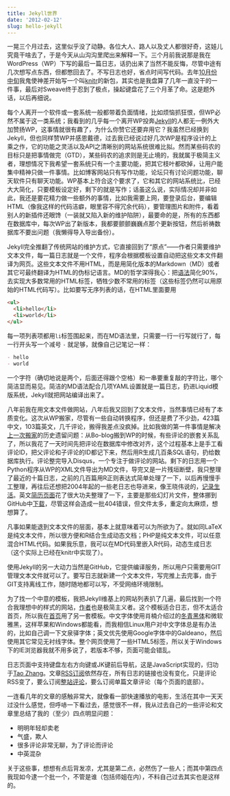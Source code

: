 ```yaml
---
title: Jekyll世界
date: '2012-02-12'
slug: hello-jekyll
---
```


一晃三个月过去，这里似乎没了动静。各位大人、路人以及丈人都很好奇，这娃儿究竟干啥去了，于是今天从山沟沟里爬出来解释一下。三个月前我说那是我在WordPress（WP）下写的最后一篇日志，话扔出来了当然不能反悔，尽管中途有几次想写点东西，但都憋回去了。不写日志也好，省点时间写代码。去年[10月份中旬](https://github.com/yihui/knitr/graphs/impact)我鬼使神差开始写一个叫[knitr](http://yihui.org/knitr/)的新包，其实也是我盘算了几年一直没干的一件事，最后对Sweave终于忍到了极点，操起键盘花了三个月革了命。这是题外话，以后再细说。

每个人离开一个软件或一套系统一般都带着负面情绪，比如烦恼抓狂恨，但WP必然不属于这一类系统；我看到的几乎每一个离开WP投奔[Jekyll](http://github.com/mojombo/jekyll/)的人都无一例外大加赞扬WP，这事情就很有趣了，为什么你赞它还要弃用它？我虽然已经换到Jekyll，但也同样赞WP并感恩戴德，过去我已经说过好几次WP是程序设计的上乘之作，它的功能之灵活以及API之清晰别的网站系统很难比拟。然而某些码农的目标只是把事情做完（GTD），某些码农的追求则是无止境的，我就属于极简主义者，理想情况下我希望一套系统只有一个主要功能，把其它枝叶都砍掉，让用户能集中精神只做一件事情。比如博客网站只有写作功能，论坛只有讨论问题功能，聊天软件只有聊天功能。WP基本上符合这个要求了，它和其它的网站系统比，已经大大简化，只要模板设定好，剩下的就是写作；话虽这么说，实际情况却并非如此，我还是要花精力做一些额外的事情，比如我需要上网，要登录后台，要编辑HTML（像我这样的代码洁癖，眼里容不得冗余代码），要管理图片和附件，看着别人的新插件还眼馋（一装就又陷入新的维护陷阱），最要命的是，所有的东西都在数据库中，每次WP出了新版本，我都要颤颤巍巍点那个更新按钮，然后祈祷数据库不要出问题（我懒得导入导出备份）。

Jekyll完全推翻了传统网站的维护方式，它直接回到了“原点”——作者只需要维护文本文件，每一篇日志就是一个文件，程序会根据模板设置自动把这些文本文件翻译为网页。这些文本文件不用HTML，而是用简化版本的Markdown（MD）或者其它可最终翻译为HTML的伪标记语言。MD的哲学深得我心：把[语法](http://daringfireball.net/projects/markdown/)简化90%，去实现大多数常用的HTML标签，牺牲少数不常用的标签（这些标签仍然可以用原始的HTML代码写）。比如要写无序列表的话，在HTML里面要用

```html
<ul>
  <li>hello</li>
  <li>world</li>
</ul>
```

每一项列表项都用`li`标签围起来，而在MD语法里，只需要一行一行写就行了，每一行开头写一个减号 `-` 就足够，就像自己记笔记一样：

```md
- hello
- world
```

一个字符（确切地说是两个，后面还得跟个空格）和一串要重复敲的字符比，哪个简洁显而易见。简洁的MD语法配合几项YAML设置就是一篇日志，扔进Liquid模版系统，Jekyll就把网站编译出来了。

八年前我在用文本文件做网站，八年后我又回到了文本文件，当然事情已经有了本质变化。这次从WP搬家，尽管有一些自动转换程序，但还是费了不少劲，423篇中文，103篇英文，几千评论，搬得我差点没疯掉。比如我做的第一件事情是解决[上一次搬家](/cn/2009/05/php-301-redirect-from-bo-blog-to-wordpress/)的历史遗留问题：从Bo-blog搬到WP的时候，有些评论的嵌套关系乱了，所以我花了一天时间先把评论在数据库中修改对齐，这个过程基本上是手工看评论ID，把父评论和子评论的ID都记下来，然后用R生成几百条SQL语句，扔给数据库执行。评论整完导入Disqus，一个专注于做评论的网站。剩下的日志用一个Python程序从WP的XML文件导出为MD文件，导完又是一片残垣断壁，我只整理了最近的十篇日志，之前的几百篇用R正则表达式简单处理了一下，以后再慢慢手工整理，再往后还想把2004年起的一些老日志也导进来，像王晓伟说的，[记录生活](http://www.blog496.org/2011-2-11-stand-in-the-cross-road.html)。英文[简历页面](/en/vitae/)花了很大功夫整理了一下，主要是那些幻灯片文件，整体挪到GitHub中[下载](https://github.com/yihui/yihui.github.com/downloads)，尽管这样会造成一批404错误，但文件太多，重定向太麻烦，想想算了。

凡事如果能退到文本文件的层面，基本上就意味着可以为所欲为了。就如同LaTeX是纯文本文件，所以很方便和R结合生成动态文档；PHP是纯文本文件，可以任意混合HTML代码。如果我乐意，我可以在MD代码里嵌入R代码，动态生成日志（这个实际上已经在knitr中实现了）。

使用Jekyll的另一大动力当然是GitHub，它提供编译服务，所以用户只需要用GIT管理文本文件就可以了。要写日志就新建一个文本文件，写完推上去完事，由于GIT支持离线工作，随时随地都可以写，不受网络环境限制。

为了找一个中意的模板，我把Jekyll维基上的网站列表扒了几遍，最后找到一个符合我理想中的样式的网站，[作者](http://lhzhang.com)也是极简主义者。这个模板适合日志，但不太适合首页，所以我在[首页](/)用了另一套模板。中文字体使用肖楠介绍过的[冬青黑体](http://www.road2stat.com/cn/tag/hiragino-sans-gb)和微软雅黑，这样苹果和Windows都能看，而我相信Linux用户对中文字体总是有办法的，比如自己调一下文泉驿字体；英文优先使用Google字体中的Galdeano，然后使用其它常见无衬线字体。整个网页使用了一些HTML5标签，所以关于Windows下的IE浏览器我就不用多说了，若版本不够，页面可能会错乱。

日志页面中支持键盘左右方向键或JK键前后导航，这是JavaScript实现的，归功于[Tao Zhang](http://ztpala.com/2012/01/16/jquery-keyboard-navigation/)。文章[RSS订阅](/cn/feed/)依然存在，所有日志的链接也没有变化，只是评论RSS变了，要么订阅[整站评论](http://yihui.disqus.com/latest.rss)，要么订阅单篇文章评论（每个页面的底部）。

一连看几年的文章的感触非常大，就像看一部快速播放的电影，生活在其中一天天过没什么感觉，但呼哧一下看过去，感觉很不一样，我从过去自己的一些评论和文章里总结了我的（至少）四点明显问题：

- 明明年轻却卖老
- 气盛，欺人
- 很多评论非常无聊，为了评论而评论
- 中英混杂

关于这些事，想想有点后背发凉，尤其是第二点，必然伤了一些人；而其中第四点我现如今逮一个批一个，不管是谁（包括师姐在内），不料自己过去其实也是这样的。
